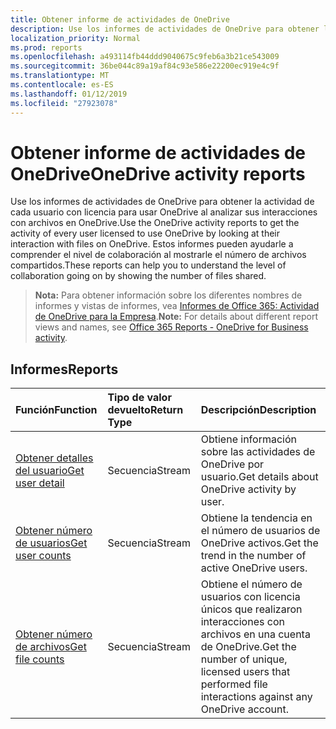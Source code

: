 ```yaml
---
title: Obtener informe de actividades de OneDrive
description: Use los informes de actividades de OneDrive para obtener la actividad de cada usuario con licencia para usar OneDrive al analizar sus interacciones con archivos en OneDrive. Estos informes pueden ayudarle a comprender el nivel de colaboración al mostrarle el número de archivos compartidos.
localization_priority: Normal
ms.prod: reports
ms.openlocfilehash: a493114fb44ddd9040675c9feb6a3b21ce543009
ms.sourcegitcommit: 36be044c89a19af84c93e586e22200ec919e4c9f
ms.translationtype: MT
ms.contentlocale: es-ES
ms.lasthandoff: 01/12/2019
ms.locfileid: "27923078"
---
```

# <a name="onedrive-activity-reports"></a><span data-ttu-id="7a9cc-104">Obtener informe de actividades de OneDrive</span><span class="sxs-lookup"><span data-stu-id="7a9cc-104">OneDrive activity reports</span></span>

<span data-ttu-id="7a9cc-105">Use los informes de actividades de OneDrive para obtener la actividad de cada usuario con licencia para usar OneDrive al analizar sus interacciones con archivos en OneDrive.</span><span class="sxs-lookup"><span data-stu-id="7a9cc-105">Use the OneDrive activity reports to get the activity of every user licensed to use OneDrive by looking at their interaction with files on OneDrive.</span></span> <span data-ttu-id="7a9cc-106">Estos informes pueden ayudarle a comprender el nivel de colaboración al mostrarle el número de archivos compartidos.</span><span class="sxs-lookup"><span data-stu-id="7a9cc-106">These reports can help you to understand the level of collaboration going on by showing the number of files shared.</span></span>

> <span data-ttu-id="7a9cc-107">**Nota:** Para obtener información sobre los diferentes nombres de informes y vistas de informes, vea [Informes de Office 365: Actividad de OneDrive para la Empresa](https://support.office.com/client/OneDrive-for-Business-user-activity-8bbe4bf8-221b-46d6-99a5-2fb3c8ef9353).</span><span class="sxs-lookup"><span data-stu-id="7a9cc-107">**Note:** For details about different report views and names, see [Office 365 Reports - OneDrive for Business activity](https://support.office.com/client/OneDrive-for-Business-user-activity-8bbe4bf8-221b-46d6-99a5-2fb3c8ef9353).</span></span>

## <a name="reports"></a><span data-ttu-id="7a9cc-108">Informes</span><span class="sxs-lookup"><span data-stu-id="7a9cc-108">Reports</span></span>

| <span data-ttu-id="7a9cc-109">Función</span><span class="sxs-lookup"><span data-stu-id="7a9cc-109">Function</span></span>                                 | <span data-ttu-id="7a9cc-110">Tipo de valor devuelto</span><span class="sxs-lookup"><span data-stu-id="7a9cc-110">Return Type</span></span> | <span data-ttu-id="7a9cc-111">Descripción</span><span class="sxs-lookup"><span data-stu-id="7a9cc-111">Description</span></span>                              |
| :--------------------------------------- | :---------- | :--------------------------------------- |
| [<span data-ttu-id="7a9cc-112">Obtener detalles del usuario</span><span class="sxs-lookup"><span data-stu-id="7a9cc-112">Get user detail</span></span>](../api/reportroot-getonedriveactivityuserdetail.md) | <span data-ttu-id="7a9cc-113">Secuencia</span><span class="sxs-lookup"><span data-stu-id="7a9cc-113">Stream</span></span>      | <span data-ttu-id="7a9cc-114">Obtiene información sobre las actividades de OneDrive por usuario.</span><span class="sxs-lookup"><span data-stu-id="7a9cc-114">Get details about OneDrive activity by user.</span></span> |
| [<span data-ttu-id="7a9cc-115">Obtener número de usuarios</span><span class="sxs-lookup"><span data-stu-id="7a9cc-115">Get user counts</span></span>](../api/reportroot-getonedriveactivityusercounts.md) | <span data-ttu-id="7a9cc-116">Secuencia</span><span class="sxs-lookup"><span data-stu-id="7a9cc-116">Stream</span></span>      | <span data-ttu-id="7a9cc-117">Obtiene la tendencia en el número de usuarios de OneDrive activos.</span><span class="sxs-lookup"><span data-stu-id="7a9cc-117">Get the trend in the number of active OneDrive users.</span></span> |
| [<span data-ttu-id="7a9cc-118">Obtener número de archivos</span><span class="sxs-lookup"><span data-stu-id="7a9cc-118">Get file counts</span></span>](../api/reportroot-getonedriveactivityfilecounts.md) | <span data-ttu-id="7a9cc-119">Secuencia</span><span class="sxs-lookup"><span data-stu-id="7a9cc-119">Stream</span></span>      | <span data-ttu-id="7a9cc-120">Obtiene el número de usuarios con licencia únicos que realizaron interacciones con archivos en una cuenta de OneDrive.</span><span class="sxs-lookup"><span data-stu-id="7a9cc-120">Get the number of unique, licensed users that performed file interactions against any OneDrive account.</span></span> |

